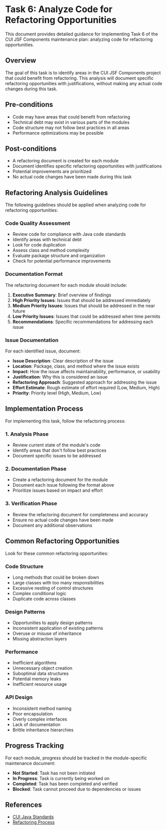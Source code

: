 # Task 6: Analyze Code for Refactoring Opportunities

This document provides detailed guidance for implementing Task 6 of the CUI JSF Components maintenance plan: analyzing code for refactoring opportunities.

## Overview

The goal of this task is to identify areas in the CUI JSF Components project that could benefit from refactoring. This analysis will document specific refactoring opportunities with justifications, without making any actual code changes during this task.

## Pre-conditions

- Code may have areas that could benefit from refactoring
- Technical debt may exist in various parts of the modules
- Code structure may not follow best practices in all areas
- Performance optimizations may be possible

## Post-conditions

- A refactoring document is created for each module
- Document identifies specific refactoring opportunities with justifications
- Potential improvements are prioritized
- No actual code changes have been made during this task

## Refactoring Analysis Guidelines

The following guidelines should be applied when analyzing code for refactoring opportunities:

### Code Quality Assessment

- Review code for compliance with Java code standards
- Identify areas with technical debt
- Look for code duplication
- Assess class and method complexity
- Evaluate package structure and organization
- Check for potential performance improvements

### Documentation Format

The refactoring document for each module should include:

1. **Executive Summary**: Brief overview of findings
2. **High Priority Issues**: Issues that should be addressed immediately
3. **Medium Priority Issues**: Issues that should be addressed in the near future
4. **Low Priority Issues**: Issues that could be addressed when time permits
5. **Recommendations**: Specific recommendations for addressing each issue

### Issue Documentation

For each identified issue, document:

- **Issue Description**: Clear description of the issue
- **Location**: Package, class, and method where the issue exists
- **Impact**: How the issue affects maintainability, performance, or usability
- **Justification**: Why this is considered an issue
- **Refactoring Approach**: Suggested approach for addressing the issue
- **Effort Estimate**: Rough estimate of effort required (Low, Medium, High)
- **Priority**: Priority level (High, Medium, Low)

## Implementation Process

For implementing this task, follow the refactoring process:

### 1. Analysis Phase

- Review current state of the module's code
- Identify areas that don't follow best practices
- Document specific issues to be addressed

### 2. Documentation Phase

- Create a refactoring document for the module
- Document each issue following the format above
- Prioritize issues based on impact and effort

### 3. Verification Phase

- Review the refactoring document for completeness and accuracy
- Ensure no actual code changes have been made
- Document any additional observations

## Common Refactoring Opportunities

Look for these common refactoring opportunities:

### Code Structure

- Long methods that could be broken down
- Large classes with too many responsibilities
- Excessive nesting of control structures
- Complex conditional logic
- Duplicate code across classes

### Design Patterns

- Opportunities to apply design patterns
- Inconsistent application of existing patterns
- Overuse or misuse of inheritance
- Missing abstraction layers

### Performance

- Inefficient algorithms
- Unnecessary object creation
- Suboptimal data structures
- Potential memory leaks
- Inefficient resource usage

### API Design

- Inconsistent method naming
- Poor encapsulation
- Overly complex interfaces
- Lack of documentation
- Brittle inheritance hierarchies

## Progress Tracking

For each module, progress should be tracked in the module-specific maintenance document:

- **Not Started**: Task has not been initiated
- **In Progress**: Task is currently being worked on
- **Completed**: Task has been completed and verified
- **Blocked**: Task cannot proceed due to dependencies or issues

## References

- [CUI Java Standards](https://github.com/cuioss/cui-llm-rules/tree/main/standards/java)
- [Refactoring Process](https://github.com/cuioss/cui-llm-rules/tree/main/standards/process/refactoring_process.adoc)